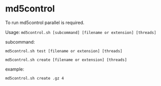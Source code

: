 # md5control

To run md5control parallel is required.

Usage: `md5control.sh [subcommand] [filename or extension] [threads]`

subcommand:

`md5control.sh test [filename or extension] [threads]`

`md5control.sh create [filename or extension] [threads]`

example:

`md5control.sh create .gz 4`

